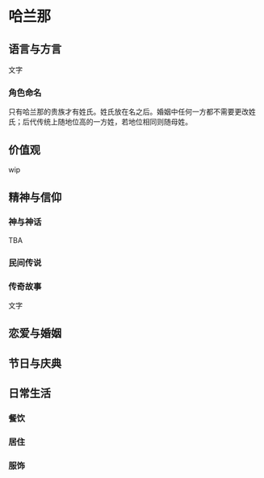# 哈兰那

## 语言与方言

文字

### 角色命名

只有哈兰那的贵族才有姓氏。姓氏放在名之后。婚姻中任何一方都不需要更改姓氏；后代传统上随地位高的一方姓，若地位相同则随母姓。

## 价值观

wip

## 精神与信仰

### 神与神话

TBA

### 民间传说

### 传奇故事

文字

## 恋爱与婚姻

## 节日与庆典

## 日常生活

### 餐饮

### 居住

### 服饰

